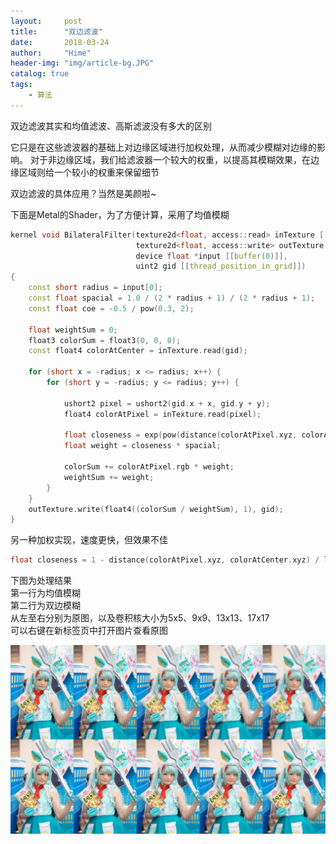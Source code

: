 ```yaml
---
layout:     post
title:      "双边滤波"
date:       2018-03-24
author:     "Hime"
header-img: "img/article-bg.JPG"
catalog: true
tags:
    - 算法
---
```


双边滤波其实和均值滤波、高斯滤波没有多大的区别  

它只是在这些滤波器的基础上对边缘区域进行加权处理，从而减少模糊对边缘的影响。
对于非边缘区域，我们给滤波器一个较大的权重，以提高其模糊效果，在边缘区域则给一个较小的权重来保留细节

双边滤波的具体应用？当然是美颜啦~

下面是Metal的Shader，为了方便计算，采用了均值模糊

```c++
kernel void BilateralFilter(texture2d<float, access::read> inTexture [[texture(0)]],
                            texture2d<float, access::write> outTexture [[texture(1)]],
                            device float *input [[buffer(0)]],
                            uint2 gid [[thread_position_in_grid]])
{
    const short radius = input[0];
    const float spacial = 1.0 / (2 * radius + 1) / (2 * radius + 1);
    const float coe = -0.5 / pow(0.3, 2);
    
    float weightSum = 0;
    float3 colorSum = float3(0, 0, 0);
    const float4 colorAtCenter = inTexture.read(gid);
    
    for (short x = -radius; x <= radius; x++) {
        for (short y = -radius; y <= radius; y++) {
            
            ushort2 pixel = ushort2(gid.x + x, gid.y + y);
            float4 colorAtPixel = inTexture.read(pixel);
            
            float closeness = exp(pow(distance(colorAtPixel.xyz, colorAtCenter.xyz), 2) * coe);
            float weight = closeness * spacial;
            
            colorSum += colorAtPixel.rgb * weight;
            weightSum += weight;
        }
    }
    outTexture.write(float4((colorSum / weightSum), 1), gid);
}
```

另一种加权实现，速度更快，但效果不佳

```c++
float closeness = 1 - distance(colorAtPixel.xyz, colorAtCenter.xyz) / length(float3(1,1,1));
```

下图为处理结果  
第一行为均值模糊  
第二行为双边模糊  
从左至右分别为原图，以及卷积核大小为5x5、9x9、13x13、17x17  
可以右键在新标签页中打开图片查看原图

![](/img/bilateral/Beauty.jpg)





